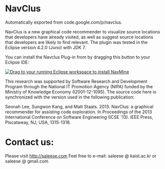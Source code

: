 # NavClus
Automatically exported from code.google.com/p/navclus.

NavClus is a new graphical code recommender to visualize source locations that developers have already visited, as well as suggest source locations that developers are likely to find relevant. The plugin was tested in the Eclipse version 4.2.0 (Juno) with JDK 7.

You can install the Navclus Plug-in from by dragging this button to your Eclipse IDE:

<a href="http://marketplace.eclipse.org/marketplace-client-intro?mpc_install=1475510" class="drag" title="Drag to your running Eclipse workspace to install NavMine"><img src="https://marketplace.eclipse.org/sites/all/themes/solstice/_themes/solstice_marketplace/public/images/btn-install.png" alt="Drag to your running Eclipse workspace to install NavMine" /></a>




This research was supported by Software Research and Development Program through the National IT Promotion Agency (NIPA) funded by the Ministry of Knowledge Economy (I2001-12-1095). The source code here is synchronized with the version used in the following publication:

Seonah Lee, Sungwon Kang, and Matt Staats. 2013. NavClus: a graphical recommender for assisting code exploration. In Proceedings of the 2013 International Conference on Software Engineering (ICSE '13). IEEE Press, Piscataway, NJ, USA, 1315-1318.

# Contact us:

Please visit http://saleese.com
Feel free to e-mail: saleese @ kaist.ac.kr or saleese @ gmail.com
